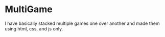 # MultiGame

I have basically stacked multiple games one over another and made them using html, css, and js only.
